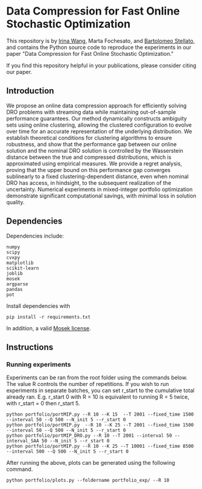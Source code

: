 # Data Compression for Fast Online Stochastic Optimization
This repository is by
[Irina Wang](https://sites.google.com/view/irina-wang),
Marta Fochesato,
and [Bartolomeo Stellato](https://stellato.io/),
and contains the Python source code to
reproduce the experiments in our paper
"Data Compression for Fast Online Stochastic Optimization."

If you find this repository helpful in your publications,
please consider citing our paper.

## Introduction
We propose an online data compression approach for efficiently solving DRO problems with streaming data while maintaining out-of-sample performance guarantees. Our method dynamically constructs ambiguity sets using online clustering, allowing the clustered configuration to evolve over time for an accurate representation of the underlying distribution. We establish theoretical conditions for clustering algorithms to ensure robustness, and show that the performance gap between our online solution and the nominal DRO solution is controlled by the Wasserstein distance between the true and compressed distributions, which is approximated using empirical measures. 
We provide a regret analysis, proving that the upper bound on this performance gap converges sublinearly to a fixed 
clustering-dependent distance, even when nominal DRO has access,  in hindsight, to the subsequent realization of the uncertainty.
Numerical experiments in mixed-integer portfolio optimization demonstrate significant computational savings, with minimal loss in solution quality.

## Dependencies
Dependencies include: 
```
numpy
scipy
cvxpy
matplotlib
scikit-learn
joblib
mosek
argparse
pandas
pot
```
Install dependencies with
```
pip install -r requirements.txt
```
In addition, a valid [Mosek license](https://docs.mosek.com/latest/install/installation.html#setting-up-the-license).

## Instructions
### Running experiments

Experiments can be ran from the root folder using the commands below. The value R controls the number of repetitions.
If you wish to run experiments in separate batches, you can set r_start to the cumulative total already ran. 
E.g. r_start 0 with R = 10 is equivalent to running R = 5 twice, with r_start = 0 then r_start 5. 

```
python portfolio/portMIP.py --R 10 --K 15  --T 2001 --fixed_time 1500 --interval 50 --Q 500 --N_init 5 --r_start 0
python portfolio/portMIP.py  --R 10 --K 25 --T 2001 --fixed_time 1500 --interval 50 --Q 500 --N_init 5 --r_start 0
python portfolio/portMIP_DRO.py --R 10 --T 2001 --interval 50 --interval_SAA 50 --N_init 5 --r_start 0
python portfolio/portMIP.py --R 10 --K 25 --T 10001 --fixed_time 8500  --interval 500 --Q 500 --N_init 5 --r_start 0 
```

After running the above, plots can be generated using the following command.

```
python portfolio/plots.py --foldername portfolio_exp/ --R 10
```

